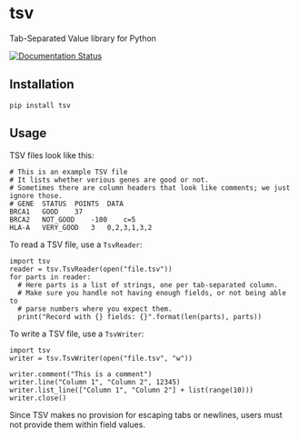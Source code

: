 # tsv
Tab-Separated Value library for Python

[![Documentation Status](https://readthedocs.org/projects/tsv/badge/?version=latest)](http://tsv.readthedocs.io/en/latest/?badge=latest)

## Installation

```
pip install tsv
```

## Usage

TSV files look like this:

```
# This is an example TSV file
# It lists whether verious genes are good or not.
# Sometimes there are column headers that look like comments; we just ignore those.
# GENE	STATUS	POINTS	DATA
BRCA1	GOOD	37
BRCA2	NOT_GOOD	-100	c=5
HLA-A	VERY_GOOD	3	0,2,3,1,3,2
```

To read a TSV file, use a `TsvReader`:

```
import tsv
reader = tsv.TsvReader(open("file.tsv"))
for parts in reader:
  # Here parts is a list of strings, one per tab-separated column.
  # Make sure you handle not having enough fields, or not being able to
  # parse numbers where you expect them.
  print("Record with {} fields: {}".format(len(parts), parts))
```

To write a TSV file, use a `TsvWriter`:
```
import tsv
writer = tsv.TsvWriter(open("file.tsv", "w"))

writer.comment("This is a comment")
writer.line("Column 1", "Column 2", 12345)
writer.list_line(["Column 1", "Column 2"] + list(range(10)))
writer.close()
```

Since TSV makes no provision for escaping tabs or newlines, users must not provide them within field values.

